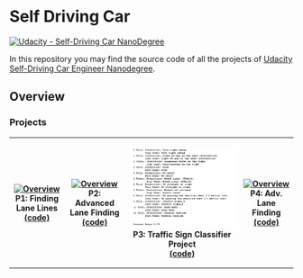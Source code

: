 # Self Driving Car

[![Udacity - Self-Driving Car NanoDegree](https://s3.amazonaws.com/udacity-sdc/github/shield-carnd.svg)](http://www.udacity.com/drive)


In this repository you may find the source code of all the projects of [Udacity Self-Driving Car Engineer Nanodegree](https://www.udacity.com/course/self-driving-car-engineer-nanodegree--nd013).


## Overview

### Projects


<table style="width:100%">
  <tr>
    </th>
        <th><p align="center">
           <a href="https://www.youtube.com/watch?v=0KnBOUUo0SM"><img src="./P1 Finding Lane Lines/Finding Lane Lines.gif" alt="Overview" width="120%" height="120%"></a>
           <br>P1: Finding Lane Lines
           <br><a href="./P1 Finding Lane Lines" name="p1_code">(code)</a>
        </p>
    </th>
        <th><p align="center">
           <a href="https://www.youtube.com/watch?v=H50zBnFf17c"><img src="./P2 Advanced Lane Finding/example/Advanced Lane Finding.gif" alt="Overview" width="100%" height="100%"></a>
           <br>P2: Advanced Lane Finding
           <br><a href="./P2 Advanced Lane Finding/" name="p2_code">(code)</a>
        </p>
    </th>
        <th><p align="center">
           <a href="./P3 CarND-Traffic-Sign-Classifier-Project/Traffic_Sign_Classifier.ipynb"><img src="./P3 CarND-Traffic-Sign-Classifier-Project/examples/result.png" alt="Overview" width="100%" height="100%"></a>
           <br>P3: Traffic Sign Classifier Project
           <br><a href="./P3 CarND-Traffic-Sign-Classifier-Project/" name="p3_code">(code)</a>
        </p>
    </th>
        <th><p align="center">
           <a href="https://www.youtube.com/watch?v=IqmbVJtUSEs&t=12s"><img src="./P4 CarND-Behavioral-Cloning-P3/examples/P4 Behavioral-Cloning.gif" alt="Overview" width="100%" height="100%"></a>
           <br>P4: Adv. Lane Finding
           <br><a href="./P4 CarND-Behavioral-Cloning-P3" name="p4_code">(code)</a>
        </p>
    </th>
  </tr>
</table>



